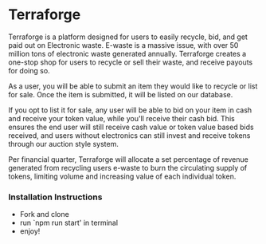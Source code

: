 # Terraforge
Terraforge is a platform designed for users to easily recycle, bid, and get paid out on Electronic waste. E-waste is a massive issue, with over 50 million tons of electronic waste generated annually. Terraforge creates a one-stop shop for users to recycle or sell their waste, and receive payouts for doing so.


As a user, you will be able to submit an item they would like to recycle or list for sale. Once the item is submitted, it will be listed on our database.

If you opt to list it for sale, any user will be able to bid on your item in cash and receive your token value, while you'll receive their cash bid. This ensures the end user will still receive cash value or token value based bids received, and users without electronics can still invest and receive tokens through our auction style system.

Per financial quarter, Terraforge will allocate a set percentage of revenue generated from recycling users e-waste to burn the circulating supply of tokens, limiting volume and increasing value of each individual token.

### Installation Instructions
- Fork and clone
- run `npm run start' in terminal
- enjoy! 